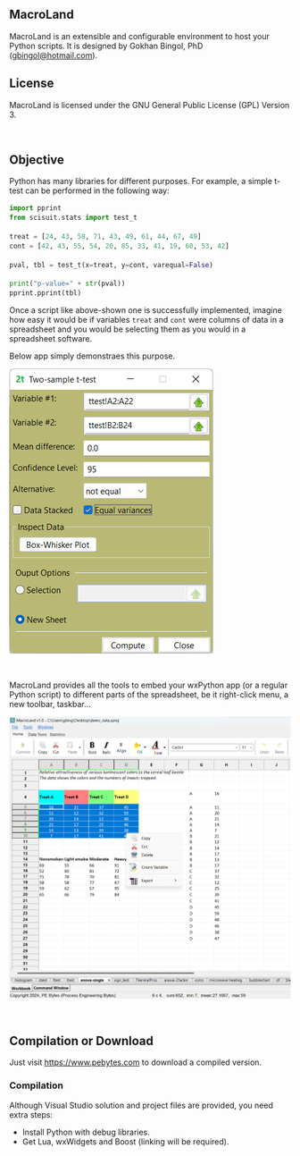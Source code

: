 ## MacroLand

MacroLand is an extensible and configurable environment to host your Python scripts. 
It is designed by Gokhan Bingol, PhD (gbingol@hotmail.com).

## License
MacroLand is licensed under the GNU General Public License (GPL) Version 3.

&nbsp;

## Objective 

Python has many libraries for different purposes. For example, a simple t-test can be 
performed in the following way:

```Python
import pprint
from scisuit.stats import test_t

treat = [24, 43, 58, 71, 43, 49, 61, 44, 67, 49]
cont = [42, 43, 55, 54, 20, 85, 33, 41, 19, 60, 53, 42]

pval, tbl = test_t(x=treat, y=cont, varequal=False)

print("p-value=" + str(pval))
pprint.pprint(tbl) 
```

Once a script like above-shown one is successfully implemented, imagine how
easy it would be if variables `treat` and `cont` were columns of data in 
a spreadsheet and you would be selecting them as you would in a spreadsheet software.

Below app simply demonstraes this purpose.

![2-sample t-test app](ttest_2sample.png)


&nbsp;

MacroLand provides all the tools to embed your wxPython app (or a regular Python script) 
to different parts of the spreadsheet, be it right-click menu, a new toolbar, taskbar...

![Workbook](workbook.png)

&nbsp;


## Compilation or Download

Just visit https://www.pebytes.com to download a compiled version.

### Compilation

Although Visual Studio solution and project files are provided,
you need extra steps:

 - Install Python with debug libraries.
 - Get Lua, wxWidgets and Boost (linking will be required).
